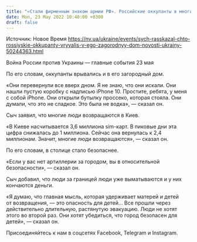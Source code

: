```yaml
---
title: "«Стали фирменным знаком армии РФ». Российские оккупанты в многих домах оставили человеческие экскременты — Сыч в эфире CNN"
date: Mon, 23 May 2022 10:40:00 +0300
draft: false
---
```

Источник: Новое Время https://nv.ua/ukraine/events/sych-rasskazal-chto-rossiyskie-okkupanty-vryvalis-v-ego-zagorodnyy-dom-novosti-ukrainy-50244363.html


Война России против Украины — главные события 23 мая

По его словам, оккупанты врывались и в его загородный дом.

«Они перевернули все вверх дном. Я не знаю, что они искали. Они нашли пустую коробку с надписью iPhone 10. Простите, ребята, у меня с собой iPhone. Они открыли бутылку проссеко, которая стояла. Они думали, что это не сладкое. Это была не водка», — сказал он.

Сыч заявил, что многие люди возвращаются в Киев.

«В Киеве насчитывается 3,6 миллиона sim-карт. В пиковые дни эта цифра снижалась до 1 миллиона. Сейчас она вернулась к 2,4 миллионам. Значит, многие люди возвращаются», — сказал он.

По его словам, в столице стало безопаснее.

«Если у вас нет артиллерии за городом, вы в относительной безопасности», — сказал он.

Сыч добавил, что люди за границей люди уже выматываются и у них кончаются деньги.

«Я думаю, что главная мысль, которая удерживает матерей и детей от возвращения, — это опасность для детей… Все прошли через действительно длительную, растянутую эвакуацию. Люди не хотят этого во второй раз. Они хотят убедиться, что город безопасен для детей», — сказал он. 

Присоединяйтесь к нам в соцсетях Facebook, Telegram и Instagram.
